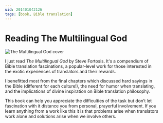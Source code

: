 ```yaml
---
uid: 201401042126
tags: [book, Bible translation]
---
```


# Reading The Multilingual God

![The Multilingual God cover](https://cmhelmer.com/media/201401042126_1.jpg)

I just read *The Multilingual God* by Steve Fortosis. It's a compendium of Bible translation fascinations, a popular-level work for those interested in the exotic experiences of translators and their rewards.

I benefitted most from the final chapters which discussed hard sayings in the Bible (different for each culture!), the need for humor when translating, and the implications of divine inspiration on Bible translation philosophy.

This book can help you appreciate the difficulties of the task but don’t let fascination with it distance you from personal, prayerful involvement. If you learn anything from a work like this it is that problems arise when translators work alone and solutions arise when we involve others.
